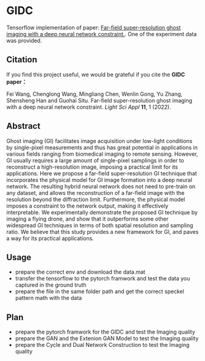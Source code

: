 <!--
 * @Descripttion: your project
 * @version: 1.0
 * @Author: luxin
 * @Date: 2024-03-10 21:25:44
 * @LastEditTime: 2024-03-10 21:48:47
-->
# GIDC

Tensorflow implementation of paper: [Far-field super-resolution ghost imaging with a deep neural network constraint.](https://www.nature.com/articles/s41377-021-00680-w). One of the experiment data was provided.

## Citation
If you find this project useful, we would be grateful if you cite the **GIDC paper：**

Fei Wang, Chenglong Wang, Mingliang Chen, Wenlin Gong, Yu Zhang, Shensheng Han and Guohai Situ. Far-field super-resolution ghost imaging with a deep neural network constraint. *Light Sci Appl* **11**, 1 (2022).

## Abstract
Ghost imaging (GI) facilitates image acquisition under low-light conditions by single-pixel measurements and thus has great potential in applications in various fields ranging from biomedical imaging to remote sensing. However, GI usually requires a large amount of single-pixel samplings in order to reconstruct a high-resolution image, imposing a practical limit for its applications. Here we propose a far-field super-resolution GI technique that incorporates the physical model for GI image formation into a deep neural network. The resulting hybrid neural network does not need to pre-train on any dataset, and allows the reconstruction of a far-field image with the resolution beyond the diffraction limit. Furthermore, the physical model imposes a constraint to the network output, making it effectively interpretable. We experimentally demonstrate the proposed GI technique by imaging a flying drone, and show that it outperforms some other widespread GI techniques in terms of both spatial resolution and sampling ratio. We believe that this study provides a new framework for GI, and paves a way for its practical applications.

## Usage
- prepare the correct env and download the data.mat
- transfer the tensorflow to the pytorch framwork and test the data you captured in the ground truth
- prepare the file in the same folder path and get the correct speckel pattern math with the data

## Plan
- prepare the pytorch framwork for the GIDC and test the Imaging quality
- prepare the GAN and the Extenion GAN Model to test the Imaging quality
- prepare the Cycle and Dual Network Construction to test the Imaging quality